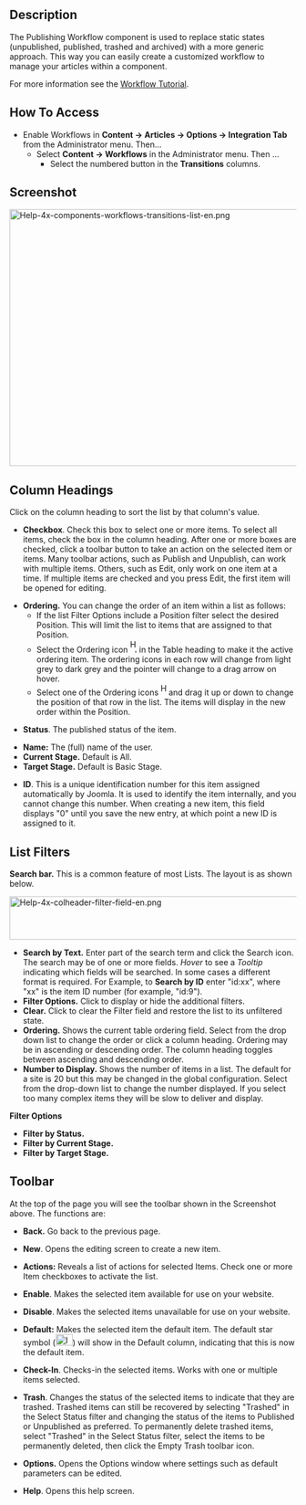<!-- Help4.x:Transitions_List:_Basic_Workflow -->

## Description

The Publishing Workflow component is used to replace static states
(unpublished, published, trashed and archived) with a more generic
approach. This way you can easily create a customized workflow to manage
your articles within a component.

For more information see the [Workflow
Tutorial](https://docs.joomla.org/J4.x:Workflow/en "J4.x:Workflow/en").

## How To Access

- Enable Workflows in
  **Content **→** Articles **→** Options **→** Integration Tab** from
  the Administrator menu. Then...
  - Select **Content **→** Workflows** in the Administrator menu. Then
    ...
    - Select the numbered button in the **Transitions** columns.

## Screenshot

<img
src="https://docs.joomla.org/images/c/cf/Help-4x-components-workflows-transitions-list-en.png"
decoding="async" data-file-width="800" data-file-height="450"
width="800" height="450"
alt="Help-4x-components-workflows-transitions-list-en.png" />

## Column Headings

Click on the column heading to sort the list by that column's value.

- **Checkbox**. Check this box to select one or more items. To select
  all items, check the box in the column heading. After one or more
  boxes are checked, click a toolbar button to take an action on the
  selected item or items. Many toolbar actions, such as Publish and
  Unpublish, can work with multiple items. Others, such as Edit, only
  work on one item at a time. If multiple items are checked and you
  press Edit, the first item will be opened for editing.

<!-- -->

- **Ordering.** You can change the order of an item within a list as
  follows:
  - If the list Filter Options include a Position filter select the
    desired Position. This will limit the list to items that are
    assigned to that Position.
  - Select the Ordering icon <img
    src="https://docs.joomla.org/images/e/ee/Help30-Ordering-colheader-icon.png"
    decoding="async" data-file-width="12" data-file-height="23" width="12"
    height="23" alt="Help30-Ordering-colheader-icon.png" /> in the Table
    heading to make it the active ordering item. The ordering icons in
    each row will change from light grey to dark grey and the pointer
    will change to a drag arrow on hover.
  - Select one of the Ordering icons <img
    src="https://docs.joomla.org/images/8/87/Help30-Ordering-colheader-grab-bar-icon.png"
    decoding="async" data-file-width="10" data-file-height="21" width="10"
    height="21" alt="Help30-Ordering-colheader-grab-bar-icon.png" /> and
    drag it up or down to change the position of that row in the list.
    The items will display in the new order within the Position.

<!-- -->

- **Status**. The published status of the item.

<!-- -->

- **Name:** The (full) name of the user.
- **Current Stage.** Default is All.
- **Target Stage.** Default is Basic Stage.

<!-- -->

- **ID**. This is a unique identification number for this item assigned
  automatically by Joomla. It is used to identify the item internally,
  and you cannot change this number. When creating a new item, this
  field displays "0" until you save the new entry, at which point a new
  ID is assigned to it.

## List Filters

**Search bar.** This is a common feature of most Lists. The layout is as
shown below.

<img
src="https://docs.joomla.org/images/2/2a/Help-4x-colheader-filter-field-en.png"
decoding="async" data-file-width="1478" data-file-height="76"
width="1478" height="76" alt="Help-4x-colheader-filter-field-en.png" />

- **Search by Text.** Enter part of the search term and click the Search
  icon. The search may be of one or more fields. *Hover* to see a
  *Tooltip* indicating which fields will be searched. In some cases a
  different format is required. For Example, to **Search by ID** enter
  "id:xx", where "xx" is the item ID number (for example, "id:9").
- **Filter Options.** Click to display or hide the additional filters.
- **Clear.** Click to clear the Filter field and restore the list to its
  unfiltered state.
- **Ordering.** Shows the current table ordering field. Select from the
  drop down list to change the order or click a column heading. Ordering
  may be in ascending or descending order. The column heading toggles
  between ascending and descending order.
- **Number to Display.** Shows the number of items in a list. The
  default for a site is 20 but this may be changed in the global
  configuration. Select from the drop-down list to change the number
  displayed. If you select too many complex items they will be slow to
  deliver and display.

**Filter Options**

- **Filter by Status.**
- **Filter by Current Stage.**
- **Filter by Target Stage.**

## Toolbar

At the top of the page you will see the toolbar shown in the Screenshot
above. The functions are:

- **Back.** Go back to the previous page.

<!-- -->

- **New**. Opens the editing screen to create a new item.

<!-- -->

- **Actions:** Reveals a list of actions for selected Items. Check one
  or more Item checkboxes to activate the list.

<!-- -->

- **Enable**. Makes the selected item available for use on your website.

<!-- -->

- **Disable**. Makes the selected items unavailable for use on your
  website.

<!-- -->

- **Default:** Makes the selected item the default item. The default
  star symbol
  (<img src="https://docs.joomla.org/images/7/7e/Icon-16-default.png"
  decoding="async" data-file-width="30" data-file-height="20" width="30"
  height="20" alt="Icon-16-default.png" />) will show in the Default
  column, indicating that this is now the default item.

<!-- -->

- **Check-In**. Checks-in the selected items. Works with one or multiple
  items selected.

<!-- -->

- **Trash**. Changes the status of the selected items to indicate that
  they are trashed. Trashed items can still be recovered by selecting
  "Trashed" in the Select Status filter and changing the status of the
  items to Published or Unpublished as preferred. To permanently delete
  trashed items, select "Trashed" in the Select Status filter, select
  the items to be permanently deleted, then click the Empty Trash
  toolbar icon.

<!-- -->

- **Options.** Opens the Options window where settings such as default
  parameters can be edited.

<!-- -->

- **Help**. Opens this help screen.
